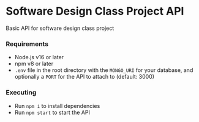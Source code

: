 # Software Design Class Project API

Basic API for software design class project

### Requirements

- Node.js v16 or later
- npm v8 or later
- `.env` file in the root directory with the `MONGO_URI` for your database, and optionally a `PORT` for the API to attach to (default: 3000)

### Executing

- Run `npm i` to install dependencies
- Run `npm start` to start the API

